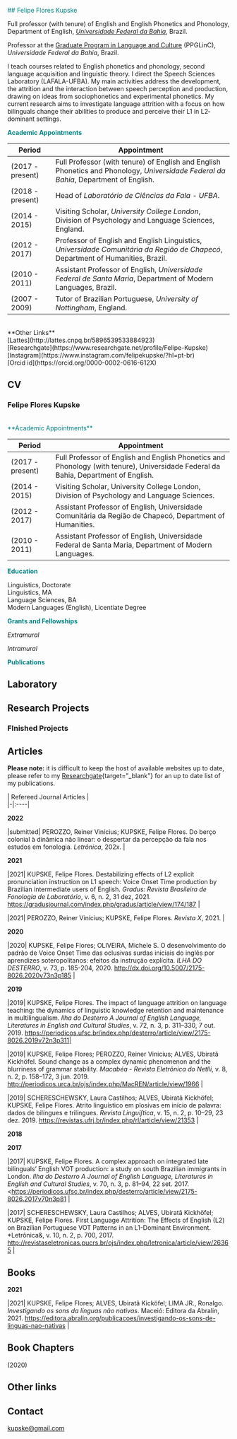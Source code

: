 <span style="color: teal;"> ## Felipe Flores Kupske

Full professor (with tenure) of English and English Phonetics and Phonology, Department of English, [*Universidade Federal da Bahia*](https://letras.ufba.br/), Brazil.

Professor at the [Graduate Program in Language and Culture](http://www.ppglinc.ufba.br/pt-br) (PPGLinC), *Universidade Federal da Bahia*, Brazil. 

I teach courses related to English phonetics and phonology, second language acquisition and linguistic theory. I direct the Speech Sciences Laboratory (LAFALA-UFBA). My main activities address the development, the attrition and the interaction between speech perception and production, drawing on ideas from sociophonetics and experimental phonetics. My current research aims to investigate language attrition with a focus on how bilinguals change their abilities to produce and perceive their L1 in L2‐dominant settings.
<br>

<span style="color: teal;"> **Academic Appointments**
<br>

| Period  |  Appointment |  
|-|----|
|(2017 - present)|  Full Professor (with tenure) of English and English Phonetics and Phonology, *Universidade Federal da Bahia*, Department of English. |
|(2018 - present)|  Head of *Laboratório de Ciências da Fala - UFBA*. |
|(2014 - 2015) | Visiting Scholar, *University College London*, Division of Psychology and Language Sciences, England.  |  
|(2012 - 2017) | Professor of English and English Linguistics, *Universidade Comunitária da Região de Chapecó*, Department of Humanities, Brazil.  |  
|(2010 - 2011) | Assistant Professor of English, *Universidade Federal de Santa Maria*, Department of Modern Languages, Brazil. |  
|(2007 - 2009) | Tutor of Brazilian Portuguese, *University of Nottingham*, England.  | 

<br>
**Other Links**
<br>
[Lattes](http://lattes.cnpq.br/5896539533884923)
<br>
[Researchgate](https://www.researchgate.net/profile/Felipe-Kupske)
<br>
[Instagram](https://www.instagram.com/felipekupske/?hl=pt-br)
<br>
[Orcid id](https://orcid.org/0000-0002-0616-612X)



## CV

### **Felipe Flores Kupske**
<br>
<span style="color: teal;"> **Academic Appointments**</span>
<br>

| Period  |  Appointment |  
|-|----|
|(2017 - present)|  Full Professor of English and English Phonetics and Phonology (with tenure), Universidade Federal da Bahia, Department of English. |
|(2014 - 2015) | Visiting Scholar, University College London, Division of Psychology and Language Sciences.  |  
|(2012 - 2017) | Assistant Professor of English, Universidade Comunitária da Região de Chapecó, Department of Humanities.  |  
|(2010 - 2011) |  Assistant Professor of English, Universidade Federal de Santa Maria, Department of Modern Languages. |  


<span style="color: teal;"> **Education**</span>
 
 Linguistics, Doctorate
 <br>
 Linguistics, MA
 <br>
 Language Sciences, BA
 <br>
 Modern Languages (English), Licentiate Degree

<span style="color: teal;"> **Grants and Fellowships**</span> 

*Extramural*

*Intramural* 

<span style="color: teal;"> **Publications**</span>  

## Laboratory

## Research Projects

### FInished Projects

## Articles

**Please note:** it is difficult to keep the host of available websites up to date, please refer to my [Researchgate](https://www.researchgate.net/profile/Felipe-Kupske){target="\_blank"} for an up to date list of my publications. 

| Refereed Journal Articles |  
|-|:----|

**2022**

|submitted| PEROZZO, Reiner Vinícius; KUPSKE, Felipe Flores. Do berço colonial à dinâmica não linear: o despertar da percepção da fala nos estudos em fonologia. *Letrônica*, 202x.  |

**2021**

|2021| KUPSKE, Felipe Flores. Destabilizing effects of L2 explicit pronunciation instruction on L1 speech: Voice Onset Time production by Brazilian intermediate users of English. *Gradus: Revista Brasileira de Fonologia de Laboratório*, v. 6, n. 2, 31 dez, 2021. https://gradusjournal.com/index.php/gradus/article/view/174/187 |

|2021| PEROZZO, Reiner Vinícius; KUPSKE, Felipe Flores. *Revista X*, 2021.  |

**2020**

|2020| KUPSKE, Felipe Flores; OLIVEIRA, Michele S. O desenvolvimento do padrão de Voice Onset Time das oclusivas surdas iniciais do inglês por aprendizes soteropolitanos: efeitos da instrução explícita. *ILHA DO DESTERRO*, v. 73, p. 185-204, 2020. http://dx.doi.org/10.5007/2175-8026.2020v73n3p185  |  

**2019**

|2019| KUPSKE, Felipe Flores. The impact of language attrition on language teaching: the dynamics of linguistic knowledge retention and maintenance in multilingualism. *Ilha do Desterro A Journal of English Language, Literatures in English and Cultural Studies*, v. 72, n. 3, p. 311–330, 7 out. 2019.  https://periodicos.ufsc.br/index.php/desterro/article/view/2175-8026.2019v72n3p311|

|2019| KUPSKE, Felipe Flores; PEROZZO, Reiner Vinicius; ALVES, Ubiratã Kickhöfel. Sound change as a complex dynamic phenomenon and the blurriness of grammar stability. *Macabéa - Revista Eletrônica do Netlli*, v. 8, n. 2, p. 158–172, 3 jun. 2019. http://periodicos.urca.br/ojs/index.php/MacREN/article/view/1966 |

|2019| SCHERESCHEWSKY, Laura Castilhos; ALVES, Ubiratã Kickhöfel; KUPSKE, Felipe Flores. Atrito linguístico em plosivas em início de palavra: dados de bilíngues e trilíngues. *Revista Linguíʃtica*, v. 15, n. 2, p. 10–29, 23 dez. 2019. https://revistas.ufrj.br/index.php/rl/article/view/21353 |

**2018**


**2017**

|2017| KUPSKE, Felipe Flores. A complex approach on integrated late bilinguals’ English VOT production: a study on south Brazilian immigrants in London. *Ilha do Desterro A Journal of English Language, Literatures in English and Cultural Studies*, v. 70, n. 3, p. 81–94, 22 set. 2017. <https://periodicos.ufsc.br/index.php/desterro/article/view/2175-8026.2017v70n3p81 | 

|2017| SCHERESCHEWSKY, Laura Castilhos; ALVES, Ubiratã Kickhöfel; KUPSKE, Felipe Flores. First Language Attrition: The Effects of English (L2) on Brazilian Portuguese VOT Patterns in an L1-Dominant Environment. *Letrônica&, v. 10, n. 2, p. 700, 2017. http://revistaseletronicas.pucrs.br/ojs/index.php/letronica/article/view/26365 |
## Books
**2021**

|2021| KUPSKE, Felipe Flores; ALVES, Ubiratã Kicköfel; LIMA JR., Ronalgo. *Investigando os sons da línguas não nativas*. Maceió: Editora da Abralin, 2021. https://editora.abralin.org/publicacoes/investigando-os-sons-de-linguas-nao-nativas |

## Book Chapters
(2020)

## Other links 

## Contact

[kupske@gmail.com](mailto:kupske@gmail.com)
